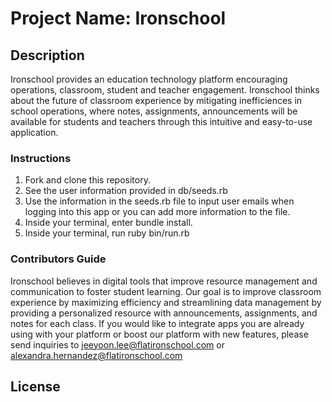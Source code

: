 # Project Name: Ironschool 

## Description
Ironschool provides an education technology platform encouraging operations, classroom, student and teacher engagement. Ironschool thinks about the future of classroom experience by mitigating inefficiences in school operations, where notes, assignments, announcements will be available for students and teachers through this intuitive and easy-to-use application. 

### Instructions
1. Fork and clone this repository.
2. See the user information provided in db/seeds.rb
3. Use the information in the seeds.rb file to input user emails when logging into this app or you can add more information to the file. 
4. Inside your terminal, enter bundle install. 
5. Inside your terminal, run ruby bin/run.rb

### Contributors Guide

Ironschool believes in digital tools that improve resource management and communication to foster student learning. Our goal is to improve classroom experience by maximizing efficiency and streamlining data management by providing a personalized resource with announcements, assignments, and notes for each class. If you would like to integrate apps you are already using with your platform or boost our platform with new features, please send inquiries to jeeyoon.lee@flatironschool.com or alexandra.hernandez@flatironschool.com

## License

